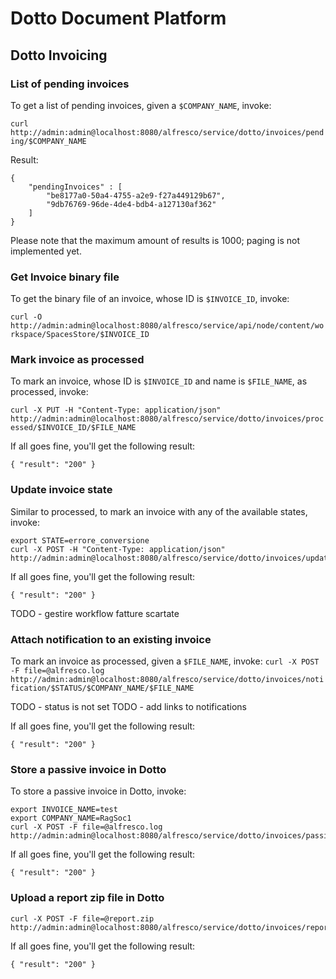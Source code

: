 # Dotto Document Platform

## Dotto Invoicing

### List of pending invoices
To get a list of pending invoices, given a `$COMPANY_NAME`, invoke:

`curl http://admin:admin@localhost:8080/alfresco/service/dotto/invoices/pending/$COMPANY_NAME`

Result:
```
{
    "pendingInvoices" : [
        "be8177a0-50a4-4755-a2e9-f27a449129b67",
        "9db76769-96de-4de4-bdb4-a127130af362"
    ]
}
```
Please note that the maximum amount of results is 1000; paging is not implemented yet.

### Get Invoice binary file
To get the binary file of an invoice, whose ID is `$INVOICE_ID`, invoke:

`curl -O http://admin:admin@localhost:8080/alfresco/service/api/node/content/workspace/SpacesStore/$INVOICE_ID`

### Mark invoice as processed
To mark an invoice, whose ID is `$INVOICE_ID` and name is `$FILE_NAME`, as processed, invoke:

`curl -X PUT -H "Content-Type: application/json" http://admin:admin@localhost:8080/alfresco/service/dotto/invoices/processed/$INVOICE_ID/$FILE_NAME`

If all goes fine, you'll get the following result:
```
{ "result": "200" }
```

### Update invoice state
Similar to processed, to mark an invoice with any of the available states, invoke:

```
export STATE=errore_conversione
curl -X POST -H "Content-Type: application/json" http://admin:admin@localhost:8080/alfresco/service/dotto/invoices/update/$INVOICE_ID/$STATE
```

If all goes fine, you'll get the following result:
```
{ "result": "200" }
```

TODO - gestire workflow fatture scartate
### Attach notification to an existing invoice
To mark an invoice as processed, given a `$FILE_NAME`, invoke:
`curl -X POST -F file=@alfresco.log http://admin:admin@localhost:8080/alfresco/service/dotto/invoices/notification/$STATUS/$COMPANY_NAME/$FILE_NAME`

TODO - status is not set
TODO - add links to notifications

If all goes fine, you'll get the following result:
```
{ "result": "200" }
```

### Store a passive invoice in Dotto
To store a passive invoice in Dotto, invoke:
```
export INVOICE_NAME=test
export COMPANY_NAME=RagSoc1
curl -X POST -F file=@alfresco.log http://admin:admin@localhost:8080/alfresco/service/dotto/invoices/passive/$COMPANY_NAME/$INVOICE_NAME
```

If all goes fine, you'll get the following result:
```
{ "result": "200" }
```

### Upload a report zip file in Dotto

```
curl -X POST -F file=@report.zip http://admin:admin@localhost:8080/alfresco/service/dotto/invoices/report
```

If all goes fine, you'll get the following result:
```
{ "result": "200" }
```
